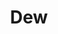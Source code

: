 ---
title: "Dew"
layout: photo-post
categories:
  - Photos
image: http://files.claycarson.net/photos/2009-12-30-dew.jpg
---